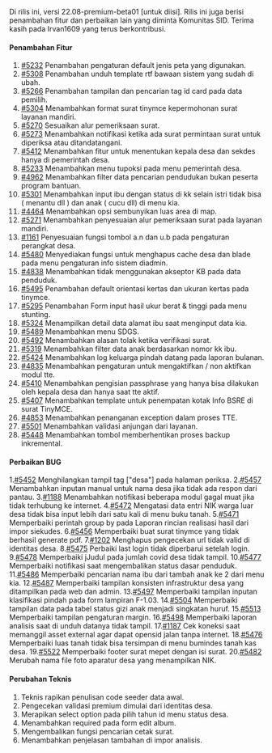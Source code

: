 Di rilis ini, versi 22.08-premium-beta01 [untuk diisi]. Rilis ini juga berisi penambahan fitur dan perbaikan lain yang diminta Komunitas SID.
Terima kasih pada Irvan1609 yang terus berkontribusi.

#### Penambahan Fitur

1. [#5232](https://github.com/OpenSID/OpenSID/issues/5232) Penambahan pengaturan default jenis peta yang digunakan.
2. [#5308](https://github.com/OpenSID/OpenSID/issues/5308) Penambahan unduh template rtf bawaan sistem yang sudah di ubah.
3. [#5266](https://github.com/OpenSID/OpenSID/issues/5266) Penambahan tampilan dan pencarian tag id card pada data pemilih.
4. [#5304](https://github.com/OpenSID/OpenSID/issues/5304) Menambahkan format surat tinymce kepermohonan surat layanan mandiri.
5. [#5270](https://github.com/OpenSID/OpenSID/issues/5270) Sesuaikan alur pemeriksaan surat.
6. [#5273](https://github.com/OpenSID/OpenSID/issues/5273) Menambahkan notifikasi ketika ada surat permintaan surat untuk diperiksa atau ditandatangani.
7. [#5412](https://github.com/OpenSID/OpenSID/issues/5412) Menambahkan fitur untuk menentukan kepala desa dan sekdes hanya di pemerintah desa.
8. [#5233](https://github.com/OpenSID/OpenSID/issues/5233) Menambahkan menu tupoksi pada menu pemerintah desa.
9. [#4962](https://github.com/OpenSID/OpenSID/issues/4962) Menambahkan filter data pencarian pendudukan bukan peserta program bantuan.
10. [#5301](https://github.com/OpenSID/OpenSID/issues/5301) Menambahkan input ibu dengan status di kk selain istri tidak bisa ( menantu dll ) dan anak ( cucu dll) di menu kia.
11. [#4464](https://github.com/OpenSID/OpenSID/issues/4464) Menambahkan opsi sembunyikan luas area di map.
12. [#5271](https://github.com/OpenSID/OpenSID/issues/5271) Menambahkan penyesuaian alur pemeriksaan surat pada layanan mandiri.
13. [#1161](https://github.com/OpenSID/premium/issues/1161) Penyesuaian fungsi tombol a.n dan u.b pada pengaturan perangkat desa.
14. [#5480](https://github.com/OpenSID/OpenSID/issues/5480) Menyediakan fungsi untuk menghapus cache desa dan blade pada menu pengaturan info sistem diadmin.
15. [#4838](https://github.com/OpenSID/OpenSID/issues/4838) Menambahkan tidak menggunakan akseptor KB pada data penduduk.
16. [#5495](https://github.com/OpenSID/OpenSID/issues/5495) Penambahan default orientasi kertas dan ukuran kertas pada tinymce.
17. [#5295](https://github.com/OpenSID/OpenSID/issues/5295) Penambahan Form input hasil ukur berat & tinggi pada menu stunting.
18. [#5324](https://github.com/OpenSID/OpenSID/issues/5324) Menampilkan detail data alamat ibu saat menginput data kia.
19. [#5489](https://github.com/OpenSID/OpenSID/issues/5489) Menambahkan menu SDGS.
20. [#5492](https://github.com/OpenSID/OpenSID/issues/5492) Menambahkan alasan tolak ketika verifikasi surat.
21. [#5319](https://github.com/OpenSID/OpenSID/issues/5319) Menambahkan filter data anak berdasarkan nomor kk ibu.
22. [#5424](https://github.com/OpenSID/OpenSID/issues/5424) Menambahkan log keluarga pindah datang pada laporan bulanan.
23. [#4835](https://github.com/OpenSID/OpenSID/issues/4835) Menambahkan pengaturan untuk mengaktifkan / non aktifkan modul tte.
24. [#5410](https://github.com/OpenSID/OpenSID/issues/5410) Menambahkan pengisian passphrase yang hanya bisa dilakukan oleh kepala desa dan hanya saat tte aktif.
25. [#5407](https://github.com/OpenSID/OpenSID/issues/5407) Menambahkan template untuk penempatan kotak Info BSRE di surat TinyMCE.
26. [#4853](https://github.com/OpenSID/OpenSID/issues/4853) Menambahkan  penanganan exception dalam proses TTE.
27. [#5501](https://github.com/OpenSID/OpenSID/issues/5501) Menambahkan validasi anjungan dari layanan.
28. [#5448](https://github.com/OpenSID/OpenSID/issues/5448) Menambahkan tombol memberhentikan proses backup inkremental.

#### Perbaikan BUG

1.[#5452](https://github.com/OpenSID/OpenSID/issues/5452) Menghilangkan tampil tag ["desa"] pada halaman periksa.
2.[#5457](https://github.com/OpenSID/OpenSID/issues/5457) Menambahkan inputan manual untuk nama desa jika tidak ada respon dari pantau.
3.[#1188](https://github.com/OpenSID/premium/issues/1188) Menambahkan notifikasi beberapa modul gagal muat jika tidak terhubung ke internet.
4.[#5472](https://github.com/OpenSID/OpenSID/issues/5472) Mengatasi data entri NIK warga luar desa tidak bisa input lebih dari satu kali di menu buku tanah.
5.[#5471](https://github.com/OpenSID/OpenSID/issues/5471) Memperbaiki perintah group by pada Laporan rincian realisasi hasil dari impor siekudes.
6.[#5456](https://github.com/OpenSID/OpenSID/issues/5456) Memperbaiki buat surat tinymce yang tidak berhasil generate pdf.
7.[#1202](https://github.com/OpenSID/premium/issues/1202) Menghapus pengecekan url tidak valid di identitas desa.
8.[#5475](https://github.com/OpenSID/OpenSID/issues/5475) Perbaiki last login tidak diperbarui setelah login.
9.[#5478](https://github.com/OpenSID/OpenSID/issues/5478) Memperbaiki jJudul pada jumlah covid desa tidak tampil.
10.[#5477](https://github.com/OpenSID/OpenSID/issues/5477) Memperbaiki notifikasi saat mengembalikan status dasar penduduk.
11.[#5486](https://github.com/OpenSID/OpenSID/issues/5486) Memperbaiki pencarian nama ibu dari tambah anak ke 2 dari menu kia.
12.[#5487](https://github.com/OpenSID/OpenSID/issues/5487) Memperbaiki tampilan konsisten infrastruktur desa yang ditampilkan pada web dan admin.
13.[#5497](https://github.com/OpenSID/OpenSID/issues/5497) Memperbaiki tampilan inputan klasifikasi pindah pada form lampiran F-1.03.
14.[#5504](https://github.com/OpenSID/OpenSID/issues/5504) Memperbaiki tampilan data pada tabel status gizi anak menjadi singkatan huruf.
15.[#5513](https://github.com/OpenSID/OpenSID/issues/5513) Memperbaiki tampilan pengaturan margin.
16.[#5498](https://github.com/OpenSID/OpenSID/issues/5498) Memperbaiki laporan analisis saat di unduh datanya tidak tampil.
17.[#1187](https://github.com/OpenSID/premium/issues/1187) Cek koneksi saat memanggil asset external agar dapat opensid jalan tanpa internet.
18.[#5476](https://github.com/OpenSID/OpenSID/issues/5476) Memperbaiki luas tanah tidak bisa tersimpan di menu bumindes tanah kas desa.
19.[#5522](https://github.com/OpenSID/OpenSID/issues/5522) Memperbaiki footer surat mepet dengan isi surat.
20.[#5482](https://github.com/OpenSID/OpenSID/issues/5482) Merubah nama file foto aparatur desa yang menampilkan NIK.

#### Perubahan Teknis

1. Teknis rapikan penulisan code seeder data awal.
2. Pengecekan validasi premium dimulai dari identitas desa.
3. Merapikan select option pada pilih tahun id menu status desa.
4. Menambahkan required pada form edit album.
5. Mengembalikan fungsi pencarian cetak surat.
6. Menambahkan penjelasan tambahan di impor analisis.
